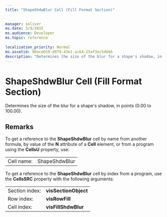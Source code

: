 ```yaml
---
title: "ShapeShdwBlur Cell (Fill Format Section)"
 
 
manager: soliver
ms.date: 3/9/2015
ms.audience: Developer
ms.topic: reference
 
localization_priority: Normal
ms.assetid: 90ace659-d979-43e1-ac64-25af3ec5d666
description: "Determines the size of the blur for a shape's shadow, in points (0.00 to 100.00)."
---
```


# ShapeShdwBlur Cell (Fill Format Section)

Determines the size of the blur for a shape's shadow, in points (0.00 to 100.00). 
  
## Remarks

To get a reference to the **ShapeShdwBlur** cell by name from another formula, by value of the **N** attribute of a **Cell** element, or from a program using the **CellsU** property, use: 
  
|||
|:-----|:-----|
| Cell name:  <br/> | ShapeShdwBlur  <br/> |
   
To get a reference to the **ShapeShdwBlur** cell by index from a program, use the **CellsSRC** property with the following arguments: 
  
|||
|:-----|:-----|
| Section index:  <br/> |**visSectionObject** <br/> |
| Row index:  <br/> |**visRowFill** <br/> |
| Cell index:  <br/> |**visFillShdwBlur** <br/> |
   

